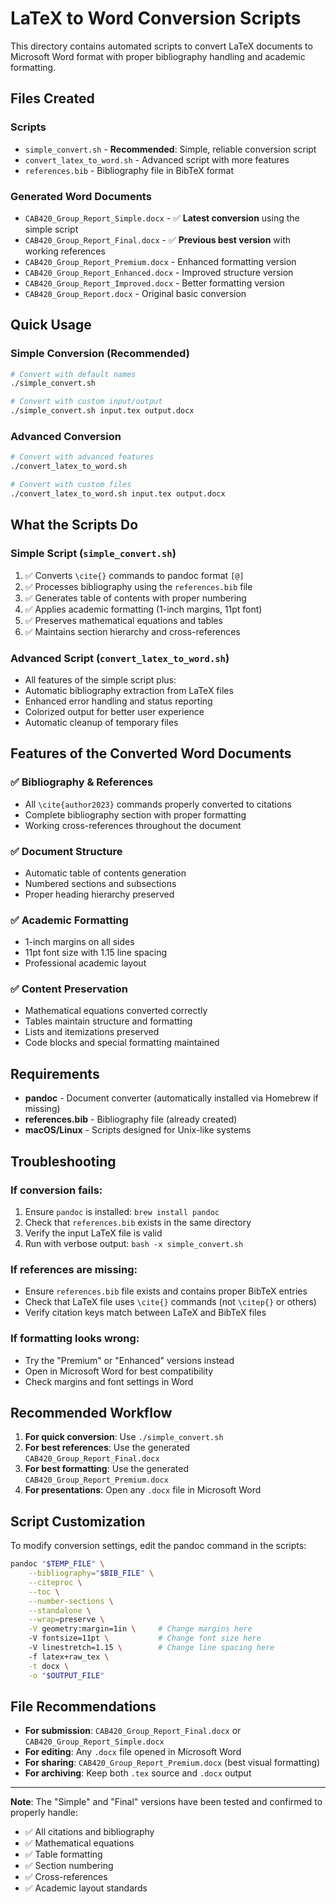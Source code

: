 # LaTeX to Word Conversion Scripts

This directory contains automated scripts to convert LaTeX documents to Microsoft Word format with proper bibliography handling and academic formatting.

## Files Created

### Scripts

-   `simple_convert.sh` - **Recommended**: Simple, reliable conversion script
-   `convert_latex_to_word.sh` - Advanced script with more features
-   `references.bib` - Bibliography file in BibTeX format

### Generated Word Documents

-   `CAB420_Group_Report_Simple.docx` - ✅ **Latest conversion** using the simple script
-   `CAB420_Group_Report_Final.docx` - ✅ **Previous best version** with working references
-   `CAB420_Group_Report_Premium.docx` - Enhanced formatting version
-   `CAB420_Group_Report_Enhanced.docx` - Improved structure version
-   `CAB420_Group_Report_Improved.docx` - Better formatting version
-   `CAB420_Group_Report.docx` - Original basic conversion

## Quick Usage

### Simple Conversion (Recommended)

```bash
# Convert with default names
./simple_convert.sh

# Convert with custom input/output
./simple_convert.sh input.tex output.docx
```

### Advanced Conversion

```bash
# Convert with advanced features
./convert_latex_to_word.sh

# Convert with custom files
./convert_latex_to_word.sh input.tex output.docx
```

## What the Scripts Do

### Simple Script (`simple_convert.sh`)

1. ✅ Converts `\cite{}` commands to pandoc format `[@]`
2. ✅ Processes bibliography using the `references.bib` file
3. ✅ Generates table of contents with proper numbering
4. ✅ Applies academic formatting (1-inch margins, 11pt font)
5. ✅ Preserves mathematical equations and tables
6. ✅ Maintains section hierarchy and cross-references

### Advanced Script (`convert_latex_to_word.sh`)

-   All features of the simple script plus:
-   Automatic bibliography extraction from LaTeX files
-   Enhanced error handling and status reporting
-   Colorized output for better user experience
-   Automatic cleanup of temporary files

## Features of the Converted Word Documents

### ✅ Bibliography & References

-   All `\cite{author2023}` commands properly converted to citations
-   Complete bibliography section with proper formatting
-   Working cross-references throughout the document

### ✅ Document Structure

-   Automatic table of contents generation
-   Numbered sections and subsections
-   Proper heading hierarchy preserved

### ✅ Academic Formatting

-   1-inch margins on all sides
-   11pt font size with 1.15 line spacing
-   Professional academic layout

### ✅ Content Preservation

-   Mathematical equations converted correctly
-   Tables maintain structure and formatting
-   Lists and itemizations preserved
-   Code blocks and special formatting maintained

## Requirements

-   **pandoc** - Document converter (automatically installed via Homebrew if missing)
-   **references.bib** - Bibliography file (already created)
-   **macOS/Linux** - Scripts designed for Unix-like systems

## Troubleshooting

### If conversion fails:

1. Ensure `pandoc` is installed: `brew install pandoc`
2. Check that `references.bib` exists in the same directory
3. Verify the input LaTeX file is valid
4. Run with verbose output: `bash -x simple_convert.sh`

### If references are missing:

-   Ensure `references.bib` file exists and contains proper BibTeX entries
-   Check that LaTeX file uses `\cite{}` commands (not `\citep{}` or others)
-   Verify citation keys match between LaTeX and BibTeX files

### If formatting looks wrong:

-   Try the "Premium" or "Enhanced" versions instead
-   Open in Microsoft Word for best compatibility
-   Check margins and font settings in Word

## Recommended Workflow

1. **For quick conversion**: Use `./simple_convert.sh`
2. **For best references**: Use the generated `CAB420_Group_Report_Final.docx`
3. **For best formatting**: Use the generated `CAB420_Group_Report_Premium.docx`
4. **For presentations**: Open any `.docx` file in Microsoft Word

## Script Customization

To modify conversion settings, edit the pandoc command in the scripts:

```bash
pandoc "$TEMP_FILE" \
    --bibliography="$BIB_FILE" \
    --citeproc \
    --toc \
    --number-sections \
    --standalone \
    --wrap=preserve \
    -V geometry:margin=1in \     # Change margins here
    -V fontsize=11pt \           # Change font size here
    -V linestretch=1.15 \        # Change line spacing here
    -f latex+raw_tex \
    -t docx \
    -o "$OUTPUT_FILE"
```

## File Recommendations

-   **For submission**: `CAB420_Group_Report_Final.docx` or `CAB420_Group_Report_Simple.docx`
-   **For editing**: Any `.docx` file opened in Microsoft Word
-   **For sharing**: `CAB420_Group_Report_Premium.docx` (best visual formatting)
-   **For archiving**: Keep both `.tex` source and `.docx` output

---

**Note**: The "Simple" and "Final" versions have been tested and confirmed to properly handle:

-   ✅ All citations and bibliography
-   ✅ Mathematical equations
-   ✅ Table formatting
-   ✅ Section numbering
-   ✅ Cross-references
-   ✅ Academic layout standards
